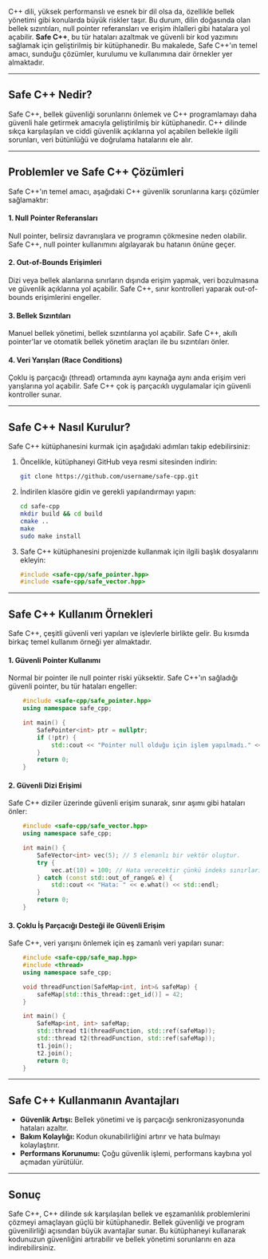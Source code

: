 C++ dili, yüksek performanslı ve esnek bir dil olsa da, özellikle bellek yönetimi gibi konularda büyük riskler taşır. Bu durum, dilin doğasında olan bellek sızıntıları, null pointer referansları ve erişim ihlalleri gibi hatalara yol açabilir. **Safe C++**, bu tür hataları azaltmak ve güvenli bir kod yazımını sağlamak için geliştirilmiş bir kütüphanedir. Bu makalede, Safe C++'ın temel amacı, sunduğu çözümler, kurulumu ve kullanımına dair örnekler yer almaktadır.

---

## Safe C++ Nedir?

Safe C++, bellek güvenliği sorunlarını önlemek ve C++ programlamayı daha güvenli hale getirmek amacıyla geliştirilmiş bir kütüphanedir. C++ dilinde sıkça karşılaşılan ve ciddi güvenlik açıklarına yol açabilen bellekle ilgili sorunları, veri bütünlüğü ve doğrulama hatalarını ele alır.

---

## Problemler ve Safe C++ Çözümleri

Safe C++'ın temel amacı, aşağıdaki C++ güvenlik sorunlarına karşı çözümler sağlamaktır:

#### 1. Null Pointer Referansları
Null pointer, belirsiz davranışlara ve programın çökmesine neden olabilir. Safe C++, null pointer kullanımını algılayarak bu hatanın önüne geçer.

#### 2. Out-of-Bounds Erişimleri
Dizi veya bellek alanlarına sınırların dışında erişim yapmak, veri bozulmasına ve güvenlik açıklarına yol açabilir. Safe C++, sınır kontrolleri yaparak out-of-bounds erişimlerini engeller.

#### 3. Bellek Sızıntıları
Manuel bellek yönetimi, bellek sızıntılarına yol açabilir. Safe C++, akıllı pointer'lar ve otomatik bellek yönetim araçları ile bu sızıntıları önler.

#### 4. Veri Yarışları (Race Conditions)
Çoklu iş parçacığı (thread) ortamında aynı kaynağa aynı anda erişim veri yarışlarına yol açabilir. Safe C++ çok iş parçacıklı uygulamalar için güvenli kontroller sunar.

---

## Safe C++ Nasıl Kurulur?

Safe C++ kütüphanesini kurmak için aşağıdaki adımları takip edebilirsiniz:

1. Öncelikle, kütüphaneyi GitHub veya resmi sitesinden indirin:
    ```bash
    git clone https://github.com/username/safe-cpp.git
    ```

2. İndirilen klasöre gidin ve gerekli yapılandırmayı yapın:
    ```bash
    cd safe-cpp
    mkdir build && cd build
    cmake ..
    make
    sudo make install
    ```

3. Safe C++ kütüphanesini projenizde kullanmak için ilgili başlık dosyalarını ekleyin:
    ```cpp
    #include <safe-cpp/safe_pointer.hpp>
    #include <safe-cpp/safe_vector.hpp>
    ```

---

## Safe C++ Kullanım Örnekleri

Safe C++, çeşitli güvenli veri yapıları ve işlevlerle birlikte gelir. Bu kısımda birkaç temel kullanım örneği yer almaktadır.

#### 1. Güvenli Pointer Kullanımı
Normal bir pointer ile null pointer riski yüksektir. Safe C++'ın sağladığı güvenli pointer, bu tür hataları engeller:
```cpp
    #include <safe-cpp/safe_pointer.hpp>
    using namespace safe_cpp;

    int main() {
        SafePointer<int> ptr = nullptr;
        if (!ptr) {
            std::cout << "Pointer null olduğu için işlem yapılmadı." << std::endl;
        }
        return 0;
    }
```

#### 2. Güvenli Dizi Erişimi
Safe C++ diziler üzerinde güvenli erişim sunarak, sınır aşımı gibi hataları önler:
```cpp
    #include <safe-cpp/safe_vector.hpp>
    using namespace safe_cpp;

    int main() {
        SafeVector<int> vec(5); // 5 elemanlı bir vektör oluştur.
        try {
            vec.at(10) = 100; // Hata verecektir çünkü indeks sınırları dışında.
        } catch (const std::out_of_range& e) {
            std::cout << "Hata: " << e.what() << std::endl;
        }
        return 0;
    }
```

#### 3. Çoklu İş Parçacığı Desteği ile Güvenli Erişim

Safe C++, veri yarışını önlemek için eş zamanlı veri yapıları sunar:

```cpp
    #include <safe-cpp/safe_map.hpp>
    #include <thread>
    using namespace safe_cpp;

    void threadFunction(SafeMap<int, int>& safeMap) {
        safeMap[std::this_thread::get_id()] = 42;
    }

    int main() {
        SafeMap<int, int> safeMap;
        std::thread t1(threadFunction, std::ref(safeMap));
        std::thread t2(threadFunction, std::ref(safeMap));
        t1.join();
        t2.join();
        return 0;
    }
```

---

## Safe C++ Kullanmanın Avantajları
- **Güvenlik Artışı:** Bellek yönetimi ve iş parçacığı senkronizasyonunda hataları azaltır.
- **Bakım Kolaylığı:** Kodun okunabilirliğini artırır ve hata bulmayı kolaylaştırır.
- **Performans Korunumu:** Çoğu güvenlik işlemi, performans kaybına yol açmadan yürütülür.
---

## Sonuç

Safe C++, C++ dilinde sık karşılaşılan bellek ve eşzamanlılık problemlerini çözmeyi amaçlayan güçlü bir kütüphanedir. Bellek güvenliği ve program güvenilirliği açısından büyük avantajlar sunar. Bu kütüphaneyi kullanarak kodunuzun güvenliğini artırabilir ve bellek yönetimi sorunlarını en aza indirebilirsiniz.
